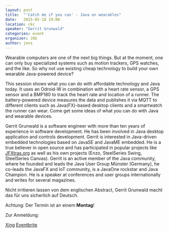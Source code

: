```yaml
---
layout: post
title:  "'Catch me if you can' - Java on wearables"
date:   2015-05-18 19:00
location: ckc
speaker: "Gerrit Grunwald"
categories: event
organizer: JUG
author: jens
---
```


Wearable computers are one of the next big things. But at the moment, one can only buy 
specialized systems such as motion trackers, GPS watches, and the like. So why not use 
existing cheap technology to build your own wearable Java-powered device? 

This session 
shows what you can do with affordable technology and Java today. It uses an Odroid-W in 
combination with a heart rate sensor, a GPS sensor and a BMP180 to track the heart rate 
and location of a runner. The battery-powered device measures the data and publishes it 
via MQTT to different clients such as Java(FX)-based desktop clients and a smartwatch 
the runner can wear. Come get some ideas of what you can do with Java and wearable devices. 
 
Gerrit Grunwald is a software engineer with more than ten years of experience in software 
development. He has been involved in Java desktop application and controls development. 
Gerrit is interested in Java-driven embedded technologies based on JavaSE and JavaME 
embedded. He is a true believer in open source and has participated in popular projects 
like [JFXtras.org](JFXtras.org) as well as his own projects (Enzo, SteelSeries Swing, SteelSeries Canvas). 
Gerrit is an active member of the Java community, where he founded and leads the Java User 
Group Münster (Germany), he co-leads the JavaFX and IoT community, is a JavaOne rockstar 
and Java Champion. He is a speaker at conferences and user groups internationally and 
writes for several magazines.

Nicht irritieren lassen von dem englischen Abstract, Gerrit Grunwald macht das für uns sicherlich auf Deutsch.
 
Achtung: Der Termin ist an einem **Montag**!

Zur Anmeldung:

[Xing](https://www.xing.com/events/...)
[Eventbrite](https://www.eventbrite.de/e/...)